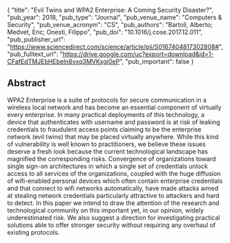{
  "title": "Evil Twins and WPA2 Enterprise: A Coming Security Disaster?",
  "pub_year": 2018,
  "pub_type": "Journal",
  "pub_venue_name": "Computers & Security",
  "pub_venue_acronym": "CS",
  "pub_authors": "Bartoli, Alberto; Medvet, Eric; Onesti, Filippo",
  "pub_doi": "10.1016/j.cose.2017.12.011",
  "pub_publisher_url": "https://www.sciencedirect.com/science/article/pii/S0167404817302808#",
  "pub_fulltext_url": "https://drive.google.com/uc?export=download&id=1-CFafEdTMJEbHEbeln8vxq3MVKxgi0eP",
  "pub_important": false
}

## Abstract
WPA2 Enterprise is a suite of protocols for secure communication in a wireless local network and has become an essential component of virtually every enterprise. In many practical deployments of this technology, a device that authenticates with username and password is at risk of leaking credentials to fraudulent access points claiming to be the enterprise network (evil twins) that may be placed virtually anywhere. While this kind of vulnerability is well known to practitioners, we believe these issues deserve a fresh look because the current technological landscape has magnified the corresponding risks. Convergence of organizations toward single sign-on architectures in which a single set of credentials unlock access to all services of the organizations, coupled with the huge diffusion of wifi-enabled personal devices which often contain enterprise credentials and that connect to wifi networks automatically, have made attacks aimed at stealing network credentials particularly attractive to attackers and hard to detect. In this paper we intend to draw the attention of the research and technological community on this important yet, in our opinion, widely underestimated risk. We also suggest a direction for investigating practical solutions able to offer stronger security without requiring any overhaul of existing protocols.
